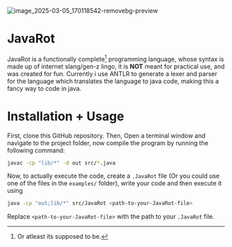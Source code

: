 ![image_2025-03-05_170118542-removebg-preview](https://github.com/user-attachments/assets/d33e69ef-a908-4d50-b18c-5487a362cf60)

# JavaRot
JavaRot is a functionally complete[^1] programming language, whose syntax is made up of internet slang/gen-z lingo, it is **NOT** meant for practical use, and was created for fun. Currently i use ANTLR to generate a lexer and parser for the language which translates the language to java code, making this a fancy way to code in java.
[^1]: Or atleast its supposed to be.
# Installation + Usage
First, clone this GitHub repository.
Then, Open a terminal window and navigate to the project folder, now compile the program by running the following command:
```sh
javac -cp "lib/*" -d out src/*.java
```

Now, to actually execute the code, create a `.JavaRot` file (Or you could use one of the files in the `examples/` folder), write your code and then execute it using
```sh
java -cp "out;lib/*" src/JavaRot <path-to-your-JavaRot-file>
```
Replace `<path-to-your-JavaRot-file>` with the path to your `.JavaRot` file.
